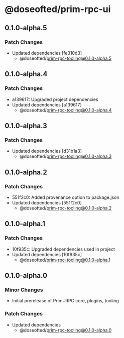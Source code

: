 # @doseofted/prim-rpc-ui

## 0.1.0-alpha.5

### Patch Changes

- Updated dependencies [fe310d3]
  - @doseofted/prim-rpc-tooling@0.1.0-alpha.5

## 0.1.0-alpha.4

### Patch Changes

- a139617: Upgraded project dependencies
- Updated dependencies [a139617]
  - @doseofted/prim-rpc-tooling@0.1.0-alpha.4

## 0.1.0-alpha.3

### Patch Changes

- Updated dependencies [d31b1a3]
  - @doseofted/prim-rpc-tooling@0.1.0-alpha.3

## 0.1.0-alpha.2

### Patch Changes

- 551f2c0: Added provenance option to package.json
- Updated dependencies [551f2c0]
  - @doseofted/prim-rpc-tooling@0.1.0-alpha.2

## 0.1.0-alpha.1

### Patch Changes

- 10f935c: Upgraded dependencies used in project
- Updated dependencies [10f935c]
  - @doseofted/prim-rpc-tooling@0.1.0-alpha.1

## 0.1.0-alpha.0

### Minor Changes

- Initial prerelease of Prim+RPC core, plugins, tooling

### Patch Changes

- Updated dependencies
  - @doseofted/prim-rpc-tooling@0.1.0-alpha.0
